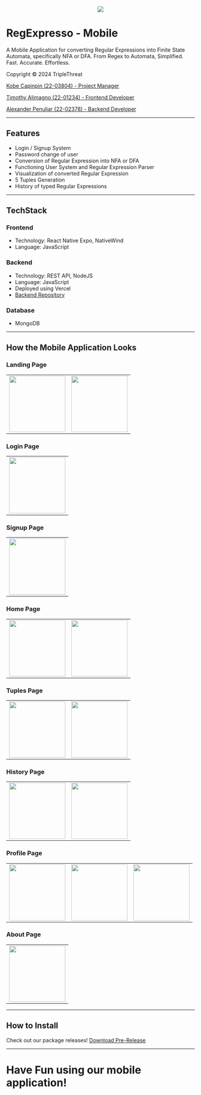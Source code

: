 <div align="center">
    <img src="https://github.com/VinnRe/RegExpresso/blob/main/frontend/src/assets/header_reg_expresso.svg">
</div>

# RegExpresso - Mobile

A Mobile Application for converting Regular Expressions into Finite State Automata, specifically NFA or DFA. 
From Regex to Automata, Simplified.
Fast. Accurate. Effortless.

Copyright © 2024 TripleThreat

[Kobe Capinpin (22-03804) - Project Manager](https://github.com/VinnRe)

[Timothy Alimagno (22-01234) - Frontend Developer](https://github.com/mothy-08)

[Alexander Penuliar (22-02378) - Backend Developer](https://github.com/Exuille)

---

## Features

- Login / Signup System
- Password change of user
- Conversion of Regular Expression into NFA or DFA
- Functioning User System and Regular Expression Parser
- Visualization of converted Regular Expression
- 5 Tuples Generation
- History of typed Regular Expressions

---

## TechStack

### Frontend
 - Technology: React Native Expo, NativeWind
 - Language: JavaScript

### Backend
 - Technology: REST API, NodeJS
 - Language: JavaScript
 - Deployed using Vercel
 - [Backend Repository](https://github.com/VinnRe/RegExpresso-Mobile-Backend-Vercel)

### Database
- MongoDB

---

## How the Mobile Application Looks

### Landing Page
<div align="center">
  <table>
    <tr>
      <td><img src="https://github.com/VinnRe/RegExpresso-Mobile/blob/main/Images/LandingPage_NotLogged.jpg" width="150"></td>
      <td><img src="https://github.com/VinnRe/RegExpresso-Mobile/blob/main/Images/LandingPage_Logged.jpg" width="150"></td>
    </tr>
  </table>
</div>

### Login Page
<div align="center">
  <table>
    <tr>
      <td><img src="https://github.com/VinnRe/RegExpresso-Mobile/blob/main/Images/Login.jpg" width="150"></td>
    </tr>
  </table>
</div>

### Signup Page
<div align="center">
  <table>
    <tr>
      <td><img src="https://github.com/VinnRe/RegExpresso-Mobile/blob/main/Images/Signup.jpg" width="150"></td>
    </tr>
  </table>
</div>

### Home Page
<div align="center">
  <table>
    <tr>
      <td><img src="https://github.com/VinnRe/RegExpresso-Mobile/blob/main/Images/Home.jpg" width="150"></td>
      <td><img src="https://github.com/VinnRe/RegExpresso-Mobile/blob/main/Images/Home_Example.jpg" width="150"></td>
    </tr>
  </table>
</div>

### Tuples Page
<div align="center">
  <table>
    <tr>
      <td><img src="https://github.com/VinnRe/RegExpresso-Mobile/blob/main/Images/Tuples.jpg" width="150"></td>
      <td><img src="https://github.com/VinnRe/RegExpresso-Mobile/blob/main/Images/Tuples_Example.jpg" width="150"></td>
    </tr>
  </table>
</div>

### History Page
<div align="center">
  <table>
    <tr>
      <td><img src="https://github.com/VinnRe/RegExpresso-Mobile/blob/main/Images/History_NotLogged.jpg" width="150"></td>
      <td><img src="https://github.com/VinnRe/RegExpresso-Mobile/blob/main/Images/History_Logged.jpg" width="150"></td>
    </tr>
  </table>
</div>

### Profile Page
<div align="center">
  <table>
    <tr>
      <td><img src="https://github.com/VinnRe/RegExpresso-Mobile/blob/main/Images/Profile_NotLogged.jpg" width="150"></td>
      <td><img src="https://github.com/VinnRe/RegExpresso-Mobile/blob/main/Images/Profile_Logged.jpg" width="150"></td>
      <td><img src="https://github.com/VinnRe/RegExpresso-Mobile/blob/main/Images/Profile_ChangePass.jpg" width="150"></td>
    </tr>
  </table>
</div>

### About Page
<div align="center">
  <table>
    <tr>
      <td><img src="https://github.com/VinnRe/RegExpresso-Mobile/blob/main/Images/About.jpg" width="150"></td>
    </tr>
  </table>
</div>

---

## How to Install

Check out our package releases!
[Download Pre-Release](https://github.com/VinnRe/RegExpresso-Mobile/releases/tag/v1)

---

# Have Fun using our mobile application!
